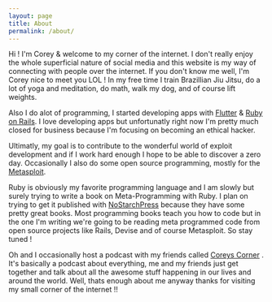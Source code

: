 ```yaml
---
layout: page
title: About
permalink: /about/
---
```

Hi ! I'm Corey & welcome to my corner of the internet. 
I don't really enjoy the whole superficial nature of social
media and this website is my way of connecting with people 
over the internet. If you don't know me well, I'm Corey 
nice to meet you LOL ! In my free time I train Brazillian 
Jiu Jitsu, do a lot of yoga and meditation, do math, walk 
my dog, and of course lift weights. 

Also I do alot of programming, I started developing apps
with [Flutter](https://flutter.dev/) & [Ruby on Rails](https://rubyonrails.org/). I love developing apps but 
unfortunatly right now I'm pretty much closed for business
because I'm focusing on becoming an ethical hacker.

Ultimatly, my goal is to contribute to the wonderful world
of exploit development and if I work hard enough I hope to 
be able to discover a zero day. Occasionally I also do 
some open source programming, mostly for the [Metasploit](https://github.com/rapid7/metasploit-framework). 

Ruby is obviously my favorite programming language and I am
slowly but surely trying to write a book on 
Meta-Programming with Ruby. I plan on trying to get it 
published with [NoStarchPress](https://nostarch.com/) because they have some pretty great books. Most programming
books teach you how to code but in the one I'm writing 
we're going to be reading meta programmed code from open source projects like Rails, Devise and of course Metasploit. So stay tuned !

Oh and I occasionally host a podcast with my friends 
called [Coreys Corner](https://open.spotify.com/show/4fkh04PPKFu8U41jBq12FH) . It's basically a podcast about
everything, me and my friends just get together and talk
about all the awesome stuff happening in our lives and 
around the world. Well, thats enough about me anyway thanks
for visiting my small corner of the internet !!
